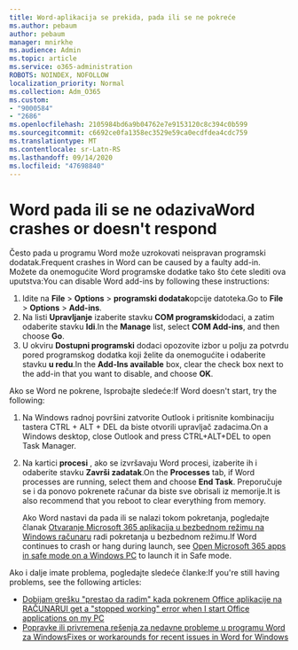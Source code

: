 ```yaml
---
title: Word-aplikacija se prekida, pada ili se ne pokreće
ms.author: pebaum
author: pebaum
manager: mnirkhe
ms.audience: Admin
ms.topic: article
ms.service: o365-administration
ROBOTS: NOINDEX, NOFOLLOW
localization_priority: Normal
ms.collection: Adm_O365
ms.custom:
- "9000584"
- "2686"
ms.openlocfilehash: 2105984bd6a9b04762e7e9153120c8c394c0b599
ms.sourcegitcommit: c6692ce0fa1358ec3529e59ca0ecdfdea4cdc759
ms.translationtype: MT
ms.contentlocale: sr-Latn-RS
ms.lasthandoff: 09/14/2020
ms.locfileid: "47698840"
---
```

# <a name="word-crashes-or-doesnt-respond"></a><span data-ttu-id="4ea8f-102">Word pada ili se ne odaziva</span><span class="sxs-lookup"><span data-stu-id="4ea8f-102">Word crashes or doesn't respond</span></span>

<span data-ttu-id="4ea8f-103">Često pada u programu Word može uzrokovati neispravan programski dodatak.</span><span class="sxs-lookup"><span data-stu-id="4ea8f-103">Frequent crashes in Word can be caused by a faulty add-in.</span></span> <span data-ttu-id="4ea8f-104">Možete da onemogućite Word programske dodatke tako što ćete slediti ova uputstva:</span><span class="sxs-lookup"><span data-stu-id="4ea8f-104">You can disable Word add-ins by following these instructions:</span></span>

1. <span data-ttu-id="4ea8f-105">Idite na **File**  >  **Options**  >  **programski dodatak**opcije datoteka.</span><span class="sxs-lookup"><span data-stu-id="4ea8f-105">Go to **File** > **Options** > **Add-ins**.</span></span>
2. <span data-ttu-id="4ea8f-106">Na listi **Upravljanje** izaberite stavku **COM programski**dodaci, a zatim odaberite stavku **Idi**.</span><span class="sxs-lookup"><span data-stu-id="4ea8f-106">In the **Manage** list, select **COM Add-ins**, and then choose **Go**.</span></span>
3. <span data-ttu-id="4ea8f-107">U okviru **Dostupni programski** dodaci opozovite izbor u polju za potvrdu pored programskog dodatka koji želite da onemogućite i odaberite stavku **u redu**.</span><span class="sxs-lookup"><span data-stu-id="4ea8f-107">In the **Add-Ins available** box, clear the check box next to the add-in that you want to disable, and choose **OK**.</span></span>

<span data-ttu-id="4ea8f-108">Ako se Word ne pokrene, Isprobajte sledeće:</span><span class="sxs-lookup"><span data-stu-id="4ea8f-108">If Word doesn't start, try the following:</span></span>

1.   <span data-ttu-id="4ea8f-109">Na Windows radnoj površini zatvorite Outlook i pritisnite kombinaciju tastera CTRL + ALT + DEL da biste otvorili upravljač zadacima.</span><span class="sxs-lookup"><span data-stu-id="4ea8f-109">On a Windows desktop, close Outlook and press CTRL+ALT+DEL to open Task Manager.</span></span> 
2. <span data-ttu-id="4ea8f-110">Na kartici **procesi** , ako se izvršavaju Word procesi, izaberite ih i odaberite stavku **Završi zadatak**.</span><span class="sxs-lookup"><span data-stu-id="4ea8f-110">On the **Processes** tab, if Word processes are running, select them and choose **End Task**.</span></span> <span data-ttu-id="4ea8f-111">Preporučuje se i da ponovo pokrenete računar da biste sve obrisali iz memorije.</span><span class="sxs-lookup"><span data-stu-id="4ea8f-111">It is also recommend that you reboot to clear everything from memory.</span></span>

    <span data-ttu-id="4ea8f-112">Ako Word nastavi da pada ili se nalazi tokom pokretanja, pogledajte članak [Otvaranje Microsoft 365 aplikacija u bezbednom režimu na Windows računaru](https://support.office.com/article/Open-Office-apps-in-safe-mode-on-a-Windows-PC-dedf944a-5f4b-4afb-a453-528af4f7ac72) radi pokretanja u bezbednom režimu.</span><span class="sxs-lookup"><span data-stu-id="4ea8f-112">If Word continues to crash or hang during launch, see [Open Microsoft 365 apps in safe mode on a Windows PC](https://support.office.com/article/Open-Office-apps-in-safe-mode-on-a-Windows-PC-dedf944a-5f4b-4afb-a453-528af4f7ac72) to launch it in Safe mode.</span></span>

<span data-ttu-id="4ea8f-113">Ako i dalje imate problema, pogledajte sledeće članke:</span><span class="sxs-lookup"><span data-stu-id="4ea8f-113">If you're still having problems, see the following articles:</span></span> 
- [<span data-ttu-id="4ea8f-114">Dobijam grešku "prestao da radim" kada pokrenem Office aplikacije na RAČUNARU</span><span class="sxs-lookup"><span data-stu-id="4ea8f-114">I get a "stopped working" error when I start Office applications on my PC</span></span>](https://support.office.com/article/52bd7985-4e99-4a35-84c8-2d9b8301a2fa)
- [<span data-ttu-id="4ea8f-115">Popravke ili privremena rešenja za nedavne probleme u programu Word za Windows</span><span class="sxs-lookup"><span data-stu-id="4ea8f-115">Fixes or workarounds for recent issues in Word for Windows</span></span>](https://support.office.com/article/bf6bf17c-2807-4871-83ce-e337ae8f0b86)